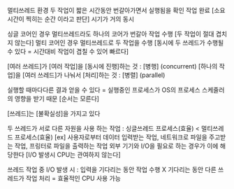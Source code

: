 멀티쓰레드 환경
두 작업이 짧은 시간동안 번갈아가면서 실행됨을 확인
작업 완료 [소요 시간이 찍히는 순간 이라고 판단] 시기가 거의 동시

싱글 코어인 경우 멀티쓰레드라도 하나의 코어가 번갈아 작업 수행 [두 작업이 절대 겹치지 않는다]
멀티 코어인 경우 멀티쓰레드로 두 작업을 수행 [동시에 두 쓰레드가 수행될 수 있다 = 시간대비 작업이 겹칠 수 있어 빠르다]

[여러 쓰레드]가 [여러 작업]을 [동시에 진행]하는 것 : [병행] (concurrent)
[하나의 작업]을 [여러 쓰레드]가 나눠서 [처리]하는 것 : [병렬] (parallel)

실행할 때마다다른 결과 얻을 수 있다 = 실행중인 프로세스가 OS의 프로세스 스케줄러의 영향을 받기 때문 [순서는 모른다]

[쓰레드]는 [불확실성]을 가지고 있다

두 쓰레드가 서로 다른 자원을 사용 하는 작업 : 싱글쓰레드 프로세스(효율) < 멀티쓰레드 프로세스(효율)
[ex] 사용자로부터 데이터 입력받는 작업, 네트워크로 파일을 주고받는 작업, 프링터로 파일을 출력하는 작업
    외부 기기와 I/O을 필요로 하는 경우가 이에 해당한다 [I/O 발생시 CPU는 관여하지 않는다]

쓰레드 작업 중 I/O 발생 시 : 입력을 기다리는 동안 작업 수행 X
기다리는 동안 다른 쓰레드가 작업 처리 = 효율적인 CPU 사용 가능